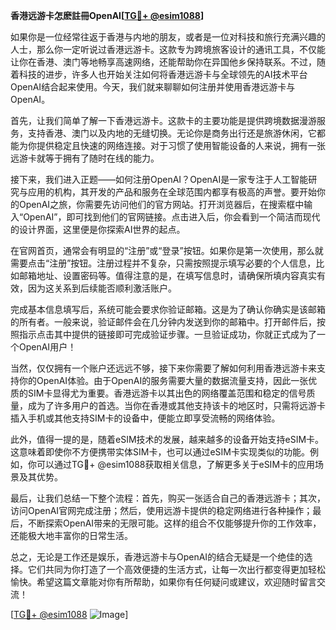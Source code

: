 **香港远游卡怎麽註冊OpenAI[[TG💪+ @esim1088](https://t.me/s/esim1088)]**

如果你是一位经常往返于香港与内地的朋友，或者是一位对科技和旅行充满兴趣的人士，那么你一定听说过香港远游卡。这款专为跨境旅客设计的通讯工具，不仅能让你在香港、澳门等地畅享高速网络，还能帮助你在异国他乡保持联系。不过，随着科技的进步，许多人也开始关注如何将香港远游卡与全球领先的AI技术平台OpenAI结合起来使用。今天，我们就来聊聊如何注册并使用香港远游卡与OpenAI。

首先，让我们简单了解一下香港远游卡。这款卡的主要功能是提供跨境数据漫游服务，支持香港、澳门以及内地的无缝切换。无论你是商务出行还是旅游休闲，它都能为你提供稳定且快速的网络连接。对于习惯了使用智能设备的人来说，拥有一张远游卡就等于拥有了随时在线的能力。

接下来，我们进入正题——如何注册OpenAI？OpenAI是一家专注于人工智能研究与应用的机构，其开发的产品和服务在全球范围内都享有极高的声誉。要开始你的OpenAI之旅，你需要先访问他们的官方网站。打开浏览器后，在搜索框中输入“OpenAI”，即可找到他们的官网链接。点击进入后，你会看到一个简洁而现代的设计界面，这里便是你探索AI世界的起点。

在官网首页，通常会有明显的“注册”或“登录”按钮。如果你是第一次使用，那么就需要点击“注册”按钮。注册过程并不复杂，只需按照提示填写必要的个人信息，比如邮箱地址、设置密码等。值得注意的是，在填写信息时，请确保所填内容真实有效，因为这关系到后续能否顺利激活账户。

完成基本信息填写后，系统可能会要求你验证邮箱。这是为了确认你确实是该邮箱的所有者。一般来说，验证邮件会在几分钟内发送到你的邮箱中。打开邮件后，按照指示点击其中提供的链接即可完成验证步骤。一旦验证成功，你就正式成为了一个OpenAI用户！

当然，仅仅拥有一个账户还远远不够，接下来你需要了解如何利用香港远游卡来支持你的OpenAI体验。由于OpenAI的服务需要大量的数据流量支持，因此一张优质的SIM卡显得尤为重要。香港远游卡以其出色的网络覆盖范围和稳定的信号质量，成为了许多用户的首选。当你在香港或其他支持该卡的地区时，只需将远游卡插入手机或其他支持SIM卡的设备中，便能立即享受流畅的网络体验。

此外，值得一提的是，随着eSIM技术的发展，越来越多的设备开始支持eSIM卡。这意味着即使你不方便携带实体SIM卡，也可以通过eSIM卡实现类似的功能。例如，你可以通过TG💪+ @esim1088获取相关信息，了解更多关于eSIM卡的应用场景及其优势。

最后，让我们总结一下整个流程：首先，购买一张适合自己的香港远游卡；其次，访问OpenAI官网完成注册；然后，使用远游卡提供的稳定网络进行各种操作；最后，不断探索OpenAI带来的无限可能。这样的组合不仅能够提升你的工作效率，还能极大地丰富你的日常生活。

总之，无论是工作还是娱乐，香港远游卡与OpenAI的结合无疑是一个绝佳的选择。它们共同为你打造了一个高效便捷的生活方式，让每一次出行都变得更加轻松愉快。希望这篇文章能对你有所帮助，如果你有任何疑问或建议，欢迎随时留言交流！

[[TG💪+ @esim1088](https://t.me/s/esim1088) ![Image](https://i.postimg.cc/4NQfJmqS/Snipaste-2025-05-13-00-14-12.png)]